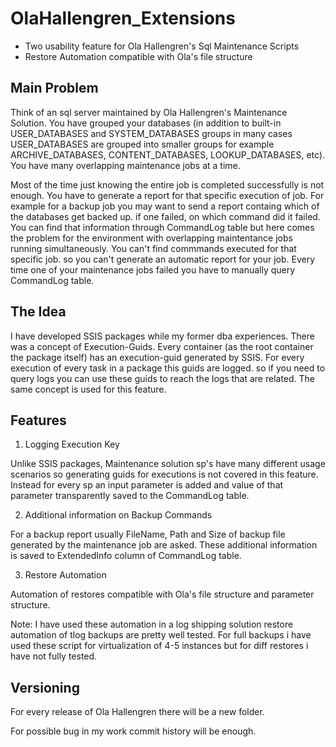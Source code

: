 # OlaHallengren_Extensions
* Two usability feature for Ola Hallengren's Sql Maintenance Scripts
* Restore Automation compatible with Ola's file structure

## Main Problem

Think of an sql server maintained by Ola Hallengren's Maintenance Solution. You have grouped your databases (in addition to built-in USER_DATABASES and SYSTEM_DATABASES groups in many cases USER_DATABASES are grouped into smaller groups for example ARCHIVE_DATABASES, CONTENT_DATABASES, LOOKUP_DATABASES, etc).  You have many overlapping maintenance jobs at a time. 

Most of the time just knowing the entire job is completed successfully is not enough. You have to generate a report for that specific execution of job. For example for a backup job you may want to send a report containg which of the databases get backed up. if one failed, on which command did it failed. You can find that information through CommandLog table but here comes the problem for the environment with overlapping maintentance jobs running simultaneously. You can't find commmands executed for that specific job. so you can't generate an automatic report for your job. Every time one of your maintenance jobs failed you have to manually query CommandLog table. 

## The Idea

I have developed SSIS packages while my former dba experiences. There was a concept of Execution-Guids. Every container (as the root container the package itself) has an execution-guid generated by SSIS. For every execution of every task in a package this guids are logged. so if you need to query logs you can use these guids to reach the logs that are related. The same concept is used for this feature. 

## Features

1. Logging Execution Key

Unlike SSIS packages, Maintenance solution sp's have many different usage scenarios so generating guids for executions is not covered in this feature. Instead for every sp an input parameter is added and value of that parameter transparently saved to the CommandLog table. 

2. Additional information on Backup Commands

For a backup report usually FileName, Path and Size of backup file generated by the maintenance job are asked. These additional information is saved to ExtendedInfo column of CommandLog table.

3. Restore Automation

Automation of restores compatible with Ola's file structure and parameter structure. 

Note: I have used these automation in a log shipping solution restore automation of tlog backups are pretty well tested. For full backups i have used these script for virtualization of 4-5 instances but for diff restores i have not fully tested. 

## Versioning

For every release of Ola Hallengren there will be a new folder. 

For possible bug in my work commit history will be enough. 
